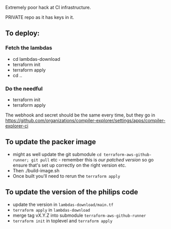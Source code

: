 Extremely poor hack at CI infrastructure.

PRIVATE repo as it has keys in it.

## To deploy:

### Fetch the lambdas
* cd lambdas-download
* terraform init
* terraform apply
* cd ..

### Do the needful
* terraform init
* terraform apply

The webhook and secret should be the same every time,
but they go in https://github.com/organizations/compiler-explorer/settings/apps/compiler-explorer-ci


## To update the packer image
* might as well update the git submodule `cd terraform-aws-github-runner; git pull` etc - remember this is _our patched version_ so go ensure that's set up correctly on the right version etc.
* Then ./build-image.sh
* Once built you'll need to rerun the `terraform apply`


## To update the version of the philips code
- update the version in `lambdas-download/main.tf`
- `terraform apply` in `lambdas-download`
- merge tag vX.Y.Z into submodule `terraform-aws-github-runner`
- `terraform init` in toplevel and `terraform apply`